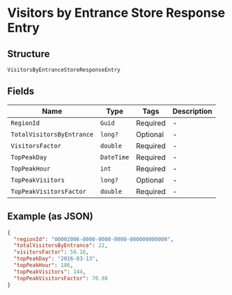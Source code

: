 
# Visitors by Entrance Store Response Entry

## Structure

`VisitorsByEntranceStoreResponseEntry`

## Fields

| Name | Type | Tags | Description |
|  --- | --- | --- | --- |
| `RegionId` | `Guid` | Required | - |
| `TotalVisitorsByEntrance` | `long?` | Optional | - |
| `VisitorsFactor` | `double` | Required | - |
| `TopPeakDay` | `DateTime` | Required | - |
| `TopPeakHour` | `int` | Required | - |
| `TopPeakVisitors` | `long?` | Optional | - |
| `TopPeakVisitorsFactor` | `double` | Required | - |

## Example (as JSON)

```json
{
  "regionId": "00002006-0000-0000-0000-000000000000",
  "totalVisitorsByEntrance": 22,
  "visitorsFactor": 58.16,
  "topPeakDay": "2016-03-13",
  "topPeakHour": 186,
  "topPeakVisitors": 144,
  "topPeakVisitorsFactor": 70.98
}
```


